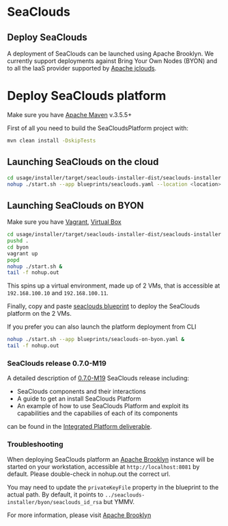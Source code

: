 # SeaClouds

## Deploy SeaClouds
A deployment of SeaClouds can be launched using Apache Brooklyn. We currently support deployments against Bring Your 
Own Nodes (BYON) and to all the IaaS provider supported by [Apache jclouds](http://jclouds.org).


# Deploy SeaClouds platform

Make sure you have [Apache Maven](https://maven.apache.org/) v.3.5.5+

First of all you need to build the SeaCloudsPlatform project with:

```bash
mvn clean install -DskipTests
```

## Launching SeaClouds on the cloud

```bash
cd usage/installer/target/seaclouds-installer-dist/seaclouds-installer
nohup ./start.sh --app blueprints/seaclouds.yaml --location <location> &
```

## Launching SeaClouds on BYON

Make sure you have [Vagrant](https://www.vagrantup.com/), [Virtual Box](https://www.virtualbox.org/)

```bash
cd usage/installer/target/seaclouds-installer-dist/seaclouds-installer
pushd .
cd byon
vagrant up 
popd
nohup ./start.sh &
tail -f nohup.out
```
This spins up a virtual environment, made up of 2 VMs, that is accessible at `192.168.100.10` and `192.168.100.11`.

Finally, copy and paste [seaclouds blueprint](./src/main/assembly/files/blueprints/seaclouds-on-byon.yaml) to deploy the SeaClouds platform on the 2 VMs.

If you prefer you can also launch the platform deployment from CLI

```bash
nohup ./start.sh --app blueprints/seaclouds-on-byon.yaml &
tail -f nohup.out
```

### SeaClouds release 0.7.0-M19

A detailed description of [0.7.0-M19](https://github.com/SeaCloudsEU/SeaCloudsPlatform/releases/tag/0.7.0-M19) SeaClouds release including: 
- SeaClouds components and their interactions
- A guide to get an install SeaClouds Platform 
- An example of how to use SeaClouds Platform and exploit its capabilities and the capabilies of each of its components

can be found in the [Integrated Platform deliverable](https://drive.google.com/file/d/0B3naRHlVBGTEdmYySFVWSGdIYzA/view?usp=sharing).

### Troubleshooting

When deploying SeaClouds platform an [Apache Brooklyn](http://brooklyn.io) instance will be started on your 
workstation, accessible at `http://localhost:8081` by default. Please double-check in nohup.out the correct url.

You may need to update the `privateKeyFile` property in the blueprint to the actual path.
By default, it points to `../seaclouds-installer/byon/seaclouds_id_rsa`  but YMMV.

For more information, please visit [Apache Brooklyn](https://brooklyn.incubator.apache.org/download/index.html)

